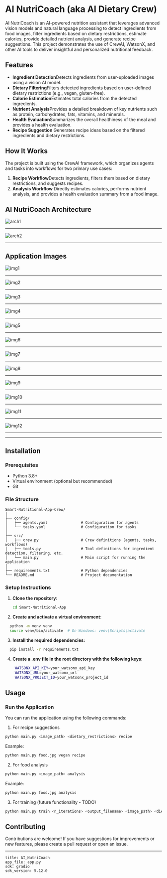 # AI NutriCoach (aka AI Dietary Crew)

AI NutriCoach is an AI-powered nutrition assistant that leverages advanced vision models and natural language processing to detect ingredients from food images, filter ingredients based on dietary restrictions, estimate calories, provide detailed nutrient analysis, and generate recipe suggestions. This project demonstrates the use of CrewAI, WatsonX, and other AI tools to deliver insightful and personalized nutritional feedback.

## Features

- **Ingredient Detection**Detects ingredients from user-uploaded images using a vision AI model.
- **Dietary Filtering**Filters detected ingredients based on user-defined dietary restrictions (e.g., vegan, gluten-free).
- **Calorie Estimation**Estimates total calories from the detected ingredients.
- **Nutrient Analysis**Provides a detailed breakdown of key nutrients such as protein, carbohydrates, fats, vitamins, and minerals.
- **Health Evaluation**Summarizes the overall healthiness of the meal and provides a health evaluation.
- **Recipe Suggestion**
  Generates recipe ideas based on the filtered ingredients and dietary restrictions.

## How It Works

The project is built using the CrewAI framework, which organizes agents and tasks into workflows for two primary use cases:

1. **Recipe Workflow**Detects ingredients, filters them based on dietary restrictions, and suggests recipes.
2. **Analysis Workflow**
   Directly estimates calories, performs nutrient analysis, and provides a health evaluation summary from a food image.

## AI NutriCoach Architecture

![arch1](./media/recipe_crew_flowchart1.png)

---

![arch2](./media/recipe_crew_flowchart2.png)

---

## Application Images

![img1](./media/01.png)

---

![img2](./media/02.png)

---

![img3](./media/03.png)

---

![img4](./media/04.png)

---

![img5](./media/05.png)

---

![img6](./media/06.png)

---

![img7](./media/07.png)

---

![img8](./media/08.png)

---

![img9](./media/09.png)

---

![img10](./media/10.png)

---

![img11](./media/11.png)

---

![img12](./media/12.png)

---

---

## Installation

### Prerequisites

- Python 3.8+
- Virtual environment (optional but recommended)
- Git

### File Structure

```
Smart-Nutritional-App-Crew/
│
├── config/
│   ├── agents.yaml               # Configuration for agents
│   └── tasks.yaml                # Configuration for tasks
│
├── src/
│   ├── crew.py                   # Crew definitions (agents, tasks, workflows)
│   ├── tools.py                  # Tool definitions for ingredient detection, filtering, etc.
│   └── main.py                   # Main script for running the application
│
├── requirements.txt              # Python dependencies
└── README.md                     # Project documentation
```

### Setup Instructions

1. **Clone the repository**:
   ```bash
   cd Smart-Nutritional-App
   ```
2. **Create and activate a virtual environment**:

```bash
  python -m venv venv
  source venv/bin/activate  # On Windows: venv\Scripts\activate
```

3. **Install the required dependencies:**

```bash
  pip install -r requirements.txt
```

4. **Create a .env file in the root directory with the following keys**:
   ```bash
    WATSONX_API_KEY=your_watsonx_api_key
    WATSONX_URL=your_watsonx_url
    WATSONX_PROJECT_ID=your_watsonx_project_id
   ```

## Usage

### Run the Application

You can run the application using the following commands:

1. For recipe suggestions

```bash
python main.py <image_path> <dietary_restrictions> recipe
```

Example:

```bash
python main.py food.jpg vegan recipe
```

2. For food analysis

```bash
python main.py <image_path> analysis
```

Example:

```bash
python main.py food.jpg analysis
```

3. For training (future functionality - TODO)

```bash
python main.py train <n_iterations> <output_filename> <image_path> <dietary_restrictions> <workflow_type>
```

## Contributing

Contributions are welcome! If you have suggestions for improvements or new features, please create a pull request or open an issue.

---

```text
title: AI_NutriCoach
app_file: app.py
sdk: gradio
sdk_version: 5.12.0
```
